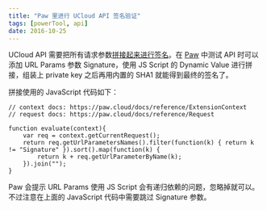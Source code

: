 ```yaml
---
title: "Paw 里进行 UCloud API 签名验证"
tags: [powerTool, api]
date: 2016-10-25
---
```


UCloud API 需要把所有请求参数[拼接起来进行签名](https://docs.ucloud.cn/api/summary/signature)。在 [Paw](https://paw.cloud) 中测试 API 时可以添加 URL Params 参数 Signature，使用 JS Script 的 Dynamic Value 进行拼接，组装上 private key 之后再用内置的 SHA1 就能得到最终的签名了。

拼接使用的 JavaScript 代码如下：

```
// context docs: https://paw.cloud/docs/reference/ExtensionContext
// request docs: https://paw.cloud/docs/reference/Request

function evaluate(context){
    var req = context.getCurrentRequest();
    return req.getUrlParametersNames().filter(function(k) { return k != "Signature" }).sort().map(function(k) {
        return k + req.getUrlParameterByName(k);
    }).join("");
}
```

Paw 会提示 URL Params 使用 JS Script 会有递归依赖的问题，忽略掉就可以。不过注意在上面的 JavaScript 代码中需要跳过 Signature 参数。
